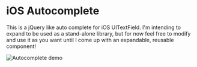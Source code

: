 # iOS Autocomplete
This is a jQuery like auto complete for iOS UITextField.
I'm intending to expand to be used as a stand-alone library, but for now feel free to modify and use it as you want until I come up with an expandable, reusable component!


![Autocomplete demo](http://i.imgur.com/d2fqBND.gif?1)


